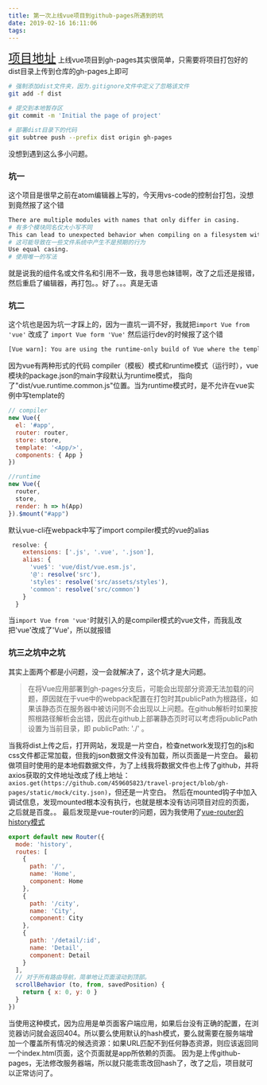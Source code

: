 ```yaml
---
title: 第一次上线vue项目到github-pages所遇到的坑
date: 2019-02-16 16:11:06
tags:
---
```

<font size="5">[项目地址](http://s1mple.site/travel-project/#/)</font>
上线vue项目到gh-pages其实很简单，只需要将项目打包好的dist目录上传到仓库的gh-pages上即可
```bash
# 强制添加dist文件夹，因为.gitignore文件中定义了忽略该文件
git add -f dist

# 提交到本地暂存区
git commit -m 'Initial the page of project'

# 部署dist目录下的代码
git subtree push --prefix dist origin gh-pages
```
没想到遇到这么多小问题。

### 坑一
这个项目是很早之前在atom编辑器上写的，今天用vs-code的控制台打包，没想到竟然报了这个错
```bash
There are multiple modules with names that only differ in casing.
# 有多个模块同名仅大小写不同
This can lead to unexpected behavior when compiling on a filesystem with other case-semantic.
# 这可能导致在一些文件系统中产生不是预期的行为
Use equal casing. 
# 使用唯一的写法
```
就是说我的组件名或文件名和引用不一致，我寻思也妹错啊，改了之后还是报错，然后重启了编辑器，再打包。。好了。。。真是无语

### 坑二
这个坑也是因为坑一才踩上的，因为一直坑一调不好，我就把`import Vue from 'vue'` 改成了 `import Vue form 'Vue'`
然后运行dev的时候报了这个错
```bash
[Vue warn]: You are using the runtime-only build of Vue where the template compiler is not available. Either pre-compile the templates into render functions, or use the compiler-included build.
```
因为vue有两种形式的代码 compiler（模板）模式和runtime模式（运行时），vue模块的package.json的main字段默认为runtime模式， 指向了"dist/vue.runtime.common.js"位置。当为runtime模式时，是不允许在vue实例中写template的
```js
// compiler
new Vue({
  el: '#app',
  router: router,
  store: store,
  template: '<App/>',
  components: { App }
})

//runtime
new Vue({
  router,
  store,
  render: h => h(App)
}).$mount("#app")
```
默认vue-cli在webpack中写了import compiler模式的vue的alias
```js
 resolve: {
    extensions: ['.js', '.vue', '.json'],
    alias: {
      'vue$': 'vue/dist/vue.esm.js',
      '@': resolve('src'),
      'styles': resolve('src/assets/styles'),
      'common': resolve('src/common')
    }
  }
```
当`import Vue from 'vue'`时就引入的是compiler模式的vue文件，而我乱改把'vue'改成了'Vue'，所以就报错

### 坑三之坑中之坑
其实上面两个都是小问题，没一会就解决了，这个坑才是大问题。
>在将Vue应用部署到gh-pages分支后，可能会出现部分资源无法加载的问题，原因就在于vue中的webpack配置在打包时其publicPath为根路径，如果该静态页在服务器中被访问则不会出现以上问题。在github解析时如果按照根路径解析会出错，因此在github上部署静态页时可以考虑将publicPath设置为当前目录，即 publicPath: './' 。

当我将dist上传之后，打开网站，发现是一片空白，检查network发现打包的js和css文件都正常加载，但我的json数据文件没有加载，所以页面是一片空白。
最初做项目时使用的是本地假数据文件，为了上线我将数据文件也上传了github，并将axios获取的文件地址改成了线上地址：
`axios.get(https://github.com/459605823/travel-project/blob/gh-pages/static/mock/city.json)`，但还是一片空白。
然后在mounted钩子中加入调试信息，发现mounted根本没有执行，也就是根本没有访问项目对应的页面，之后就是百度。。
最后发现是vue-router的问题，因为我使用了[vue-router的history模式](https://router.vuejs.org/zh/guide/essentials/history-mode.html#%E5%90%8E%E7%AB%AF%E9%85%8D%E7%BD%AE%E4%BE%8B%E5%AD%90)
```js
export default new Router({
  mode: 'history',
  routes: [
    {
      path: '/',
      name: 'Home',
      component: Home
    },
    {
      path: '/city',
      name: 'City',
      component: City
    },
    {
      path: '/detail/:id',
      name: 'Detail',
      component: Detail
    }
  ],
  // 对于所有路由导航，简单地让页面滚动到顶部。
  scrollBehavior (to, from, savedPosition) {
    return { x: 0, y: 0 }
  }
})
```
当使用这种模式，因为应用是单页面客户端应用，如果后台没有正确的配置，在浏览器访问就会返回404。所以要么使用默认的hash模式，要么就需要在服务端增加一个覆盖所有情况的候选资源：如果URL匹配不到任何静态资源，则应该返回同一个index.html页面，这个页面就是app所依赖的页面。
因为是上传github-pages，无法修改服务器端，所以就只能乖乖改回hash了，改了之后，项目就可以正常访问了。

